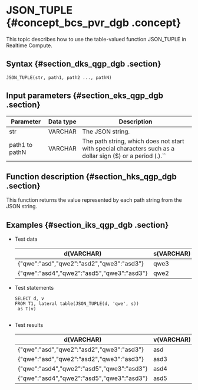 # JSON\_TUPLE {#concept_bcs_pvr_dgb .concept}

This topic describes how to use the table-valued function JSON\_TUPLE in Realtime Compute.

## Syntax {#section_dks_qgp_dgb .section}

```
JSON_TUPLE(str, path1, path2 ..., pathN)
```

## Input parameters {#section_eks_qgp_dgb .section}

|Parameter|Data type|Description|
|---------|---------|-----------|
|str|VARCHAR|The JSON string.|
|path1 to pathN|VARCHAR|The path string, which does not start with special characters such as a dollar sign \($\) or a period \(.\).``|

## Function description {#section_hks_qgp_dgb .section}

This function returns the value represented by each path string from the JSON string.

## Examples {#section_iks_qgp_dgb .section}

-   Test data

    |d\(VARCHAR\)|s\(VARCHAR\)|
    |------------|------------|
    |\{"qwe":"asd","qwe2":"asd2","qwe3":"asd3"\}|qwe3|
    |\{"qwe":"asd4","qwe2":"asd5","qwe3":"asd3"\}|qwe2|

-   Test statements

    ```language-sql
    SELECT d, v 
    FROM T1, lateral table(JSON_TUPLE(d, 'qwe', s))
     as T(v)
    					
    ```

-   Test results

    |d\(VARCHAR\)|v\(VARCHAR\)|
    |------------|------------|
    |\{"qwe":"asd","qwe2":"asd2","qwe3":"asd3"\}|asd|
    |\{"qwe":"asd","qwe2":"asd2","qwe3":"asd3"\}|asd3|
    |\{"qwe":"asd4","qwe2":"asd5","qwe3":"asd3"\}|asd4|
    |\{"qwe":"asd4","qwe2":"asd5","qwe3":"asd3"\}|asd5|


